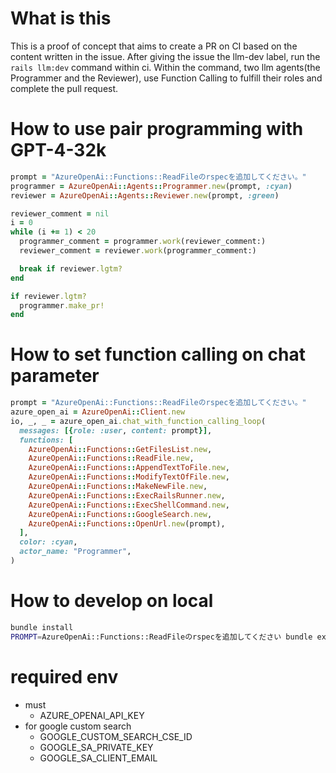 # What is this

This is a proof of concept that aims to create a PR on CI based on the content written in the issue.
After giving the issue the llm-dev label, run the `rails llm:dev` command within ci.
Within the command, two llm agents(the Programmer and the Reviewer), use Function Calling to fulfill their roles and complete the pull request.

# How to use pair programming with GPT-4-32k

```ruby
prompt = "AzureOpenAi::Functions::ReadFileのrspecを追加してください。"
programmer = AzureOpenAi::Agents::Programmer.new(prompt, :cyan)
reviewer = AzureOpenAi::Agents::Reviewer.new(prompt, :green)

reviewer_comment = nil
i = 0
while (i += 1) < 20
  programmer_comment = programmer.work(reviewer_comment:)
  reviewer_comment = reviewer.work(programmer_comment:)

  break if reviewer.lgtm?
end

if reviewer.lgtm?
  programmer.make_pr!
end
```

# How to set function calling on chat parameter
```ruby
prompt = "AzureOpenAi::Functions::ReadFileのrspecを追加してください。"
azure_open_ai = AzureOpenAi::Client.new
io, _, _ = azure_open_ai.chat_with_function_calling_loop(
  messages: [{role: :user, content: prompt}],
  functions: [
    AzureOpenAi::Functions::GetFilesList.new,
    AzureOpenAi::Functions::ReadFile.new,
    AzureOpenAi::Functions::AppendTextToFile.new,
    AzureOpenAi::Functions::ModifyTextOfFile.new,
    AzureOpenAi::Functions::MakeNewFile.new,
    AzureOpenAi::Functions::ExecRailsRunner.new,
    AzureOpenAi::Functions::ExecShellCommand.new,
    AzureOpenAi::Functions::GoogleSearch.new,
    AzureOpenAi::Functions::OpenUrl.new(prompt),
  ],
  color: :cyan,
  actor_name: "Programmer",
)
```

# How to develop on local
```bash
bundle install
PROMPT=AzureOpenAi::Functions::ReadFileのrspecを追加してください bundle exec rails llm:dev
```

# required env
- must
  - AZURE_OPENAI_API_KEY
- for google custom search
  - GOOGLE_CUSTOM_SEARCH_CSE_ID
  - GOOGLE_SA_PRIVATE_KEY
  - GOOGLE_SA_CLIENT_EMAIL